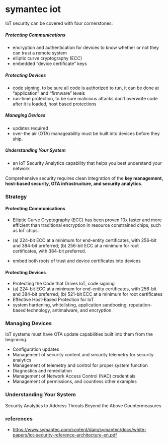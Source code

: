 # symantec iot

IoT security can be covered with four cornerstones: 

##### Protecting Communications

* encryption and authentication for devices to know whether or not they can trust a remote system
* elliptic curve cryptography (ECC)
* embedded “device certificate” keys

##### Protecting Devices

* code signing, to be sure all code is authorized to run, it can be done at “application” and “firmware” levels 
* run-time protection, to be sure malicious attacks don’t overwrite code after it is loaded, host based protections

##### Managing Devices

* updates required
* over-the air (OTA) manageability must be built into devices before they ship.

##### Understanding Your System

* an IoT Security Analytics capability that helps you best understand your network


Comprehensive security requires clean integration of the **key management, host-based security, OTA infrastructure, and security analytics**. 


### Strategy

#### Protecting Communications

* Elliptic Curve Cryptography (ECC) has been proven 10x faster and more efficient than traditional encryption in resource constrained chips, such as IoT chips. 

* (a) 224-bit ECC at a minimum for end-entity certificates, with 256-bit and 384-bit preferred; (b) 256-bit ECC at a minimum for root certificates, with 384-bit preferred.

* embed both roots of trust and device certificates into devices

#### Protecting Devices

* Protecting the Code that Drives IoT, code signing
* (a) 224-bit ECC at a minimum for end-entity certificates, with 256-bit and 384-bit preferred; (b) 521-bit ECC at a minimum for root certificates
* Effective Host-Based Protection for IoT
* system hardening, whitelisting, application sandboxing, reputation-based technology, antimalware, and encryption. 


### Managing Devices

IoT systems must have OTA update capabilities built into them from the beginning.

* Configuration updates
* Management of security content and security telemetry for security analytics
* Management of telemetry and control for proper system function
* Diagnostics and remediation
* Management of Network Access Control (NAC) credentials
* Management of permissions, and countless other examples

### Understanding Your System

Security Analytics to Address Threats Beyond the Above Countermeasures


### references

* https://www.symantec.com/content/dam/symantec/docs/white-papers/iot-security-reference-architecture-en.pdf






